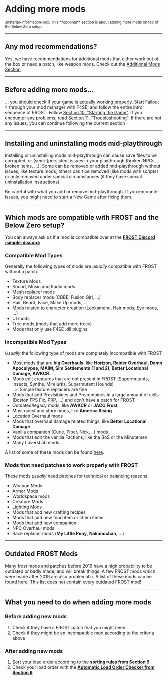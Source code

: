 # Adding more mods

<small>
:material-information-box:
This **optional** section is about adding more mods on top of the Below Zero setup.
</small>

--- 
## Any mod recommendations?

Yes, we have recommendations for additional mods that either work out of the box or need a patch, like weapon mods.
Check out the [Additional Mods Section](../../additional-mods).

---
## Before adding more mods...
... you should check if your game is actually working properly. Start Fallout 4 through your mod manager with F4SE, and follow the entire intro sequence of FROST. Follow [Section 10. "Starting the Game"](../guide/starting-game). If you encounter any problems, read [Section 11. "Troubleshooting"](../guide/troubleshooting). If there are not any issues, you can continue following the current section

---
## Installing and uninstalling mods mid-playthrough
Installing or uninstalling mods mid-playthrough can cause save files to be corrupted, or (semi-)persistent issues in your playthrough (broken NPCs, broken items, ...). 
Some can be removed or added mid-playthrough without issues, like texture mods, others can't be removed (like mods with scripts) or only removed under special circumstances (if they have special uninstallation instructions).

Be careful with what you add or remove mid-playthrough. 
If you encounter issues, you might need to start a New Game after fixing them.

---
## Which mods are compatible with FROST and the Below Zero setup?

You can always ask us if a mod is compatible over at the [**FROST Discord :simple-discord:**](https://discord.com/invite/BaKsm7Fn4A).

### Compatible Mod Types
Generally the following types of mods are *usually* compatible with FROST without a patch.

* Texture Mods
* Sound, Music and Radio mods
* Mesh replacer mods
* Body replacer mods (CBBE, Fusion Girl, ...)
* Hair, Beard, Face, Make Up mods, ...
* Mods related to character creation (Looksmenu, Hair mods, Eye mods, ...)
* UI mods
* Tree mods (mods that add more trees)
* Mods that only use F4SE .dll plugins

### Incompatible Mod Types
*Usually* the following type of mods are completely incompatible with FROST

* Most mods that are **big Overhauls**, like **Horizon, Raider Overhaul, Damn Apocalypse, MAIM, Sim Settlements (1 and 2), Better Locational Damage, AWKCR**...
* Mods edit creatures that are not present in FROST (Supermutants, Insects, Synths, Mirelurks, Supermutant Hounds)
    * Simple texture replacers are fine
* Mods that add Previsibines and Precombines in a large amount of cells (Boston FPS Fix, PRP, ...) and don't have a patch for FROST
* Outdated/legacy mods, like **AWKCR** or **JACQ Frost**
* Most quest and story mods, like **America Rising**
* Location Overhaul mods
* Mods that overhaul damage related things, like **Better Locational Damage**
* Vanilla companion (Curie, Piper, Nick, ..) mods
* Mods that edit the vanilla Factions, like the BoS or the Minutemen
* Many LoversLab mods...

A list of some of these mods can be found [here](https://www.nexusmods.com/fallout4/articles/3393). 

### Mods that need patches to work properly with FROST
These mods *usually* need patches for technical or balancing reasons.

* Weapon Mods
* Armor Mods
* Worldspace mods
* Creature Mods
* Lighting Mods
* Mods that add new crafting recipes
* Mods that add new food item or chem items
* Mods that add new companion
* NPC Overhaul mods
* Race replacer mods (**My Little Pony**, **Nakanochan**, ...)

---
## Outdated FROST Mods
Many frost mods and patches before 2019 have a high probability to be outdated or badly made, and will break things.
A few FROST mods which were made after 2019 are also problematic.
A list of these mods can be found [here](https://www.nexusmods.com/fallout4/articles/3392). This list does not contain every outdated FROST mod!

---
## What you need to do when adding more mods

### Before adding new mods
1. Check if they have a FROST patch that you might need
2. Check if they might be an incompatible mod according to the criteria above

### After adding new mods
1. Sort your load order according to the **[sorting rules from Section 9](../load-order-setup)**.
2. Check your load order with the **[Automatic Load Order Checker from Section 9](../load-order-setup)**

